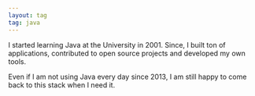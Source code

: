 ```yaml
---
layout: tag
tag: java
---
```


I started learning Java at the University in 2001. Since, I built ton of applications, contributed to open source projects and developed my own tools.

Even if I am not using Java every day since 2013, I am still happy to come back to this stack when I need it.